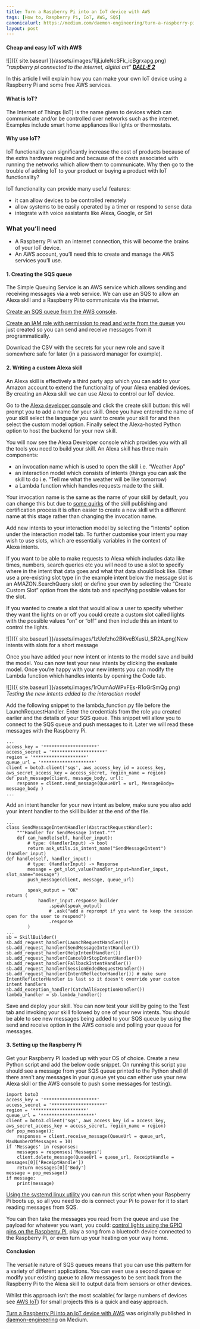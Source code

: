 ```yaml
---
title: Turn a Raspberry Pi into an IoT device with AWS
tags: [How to, Raspberry Pi, IoT, AWS, SQS]
canonicalurl: https://medium.com/daemon-engineering/turn-a-raspberry-pi-into-an-iot-device-with-aws-c82b03902d7a
layout: post
---
```



#### Cheap and easy IoT with AWS


![]({{ site.baseurl }}/assets/images/1IjLjuIeNcSFk_icBgrxapg.png)
*“raspberry pi connected to the internet, digital art” [**DALL·E 2**](https://medium.com/daemon-engineering/dall-e-2-what-happens-when-machines-make-art-ebd94b3f028b)*

In this article I will explain how you can make your own IoT device using a Raspberry Pi and some free AWS services.


#### What is IoT?


The Internet of Things (IoT) is the name given to devices which can communicate and/or be controlled over networks such as the internet. Examples include smart home appliances like lights or thermostats.


#### Why use IoT?


IoT functionality can significantly increase the cost of products because of the extra hardware required and because of the costs associated with running the networks which allow them to communicate. Why then go to the trouble of adding IoT to your product or buying a product with IoT functionality?


IoT functionality can provide many useful features:


* it can allow devices to be controlled remotely
* allow systems to be easily operated by a timer or respond to sense data
* integrate with voice assistants like Alexa, Google, or Siri


### What you’ll need


* A Raspberry Pi with an internet connection, this will become the brains of your IoT device.
* An AWS account, you’ll need this to create and manage the AWS services you’ll use.


#### 1. Creating the SQS queue


The Simple Queuing Service is an AWS service which allows sending and receiving messages via a web service. We can use an SQS to allow an Alexa skill and a Raspberry Pi to communicate via the internet.


[Create an SQS queue from the AWS console](https://docs.aws.amazon.com/AWSSimpleQueueService/latest/SQSDeveloperGuide/sqs-configure-create-queue.html).


[Create an IAM role with permission to read and write from the queue](https://docs.amazonaws.cn/en_us/AWSSimpleQueueService/latest/SQSDeveloperGuide/sqs-basic-examples-of-iam-policies.html) you just created so you can send and receive messages from it programmatically.


Download the CSV with the secrets for your new role and save it somewhere safe for later (in a password manager for example).


#### 2. Writing a custom Alexa skill


An Alexa skill is effectively a third party app which you can add to your Amazon account to extend the functionality of your Alexa enabled devices. By creating an Alexa skill we can use Alexa to control our IoT device.


Go to the [Alexa developer console](https://developer.amazon.com/alexa/console/ask) and click the create skill button: this will prompt you to add a name for your skill. Once you have entered the name of your skill select the language you want to create your skill for and then select the custom model option. Finally select the Alexa-hosted Python option to host the backend for your new skill.


You will now see the Alexa Developer console which provides you with all the tools you need to build your skill. An Alexa skill has three main components:


* an invocation name which is used to open the skill i.e. “Weather App”
* an interaction model which consists of intents (things you can ask the skill to do i.e. “Tell me what the weather will be like tomorrow)
* a Lambda function which handles requests made to the skill.


Your invocation name is the same as the name of your skill by default, you can change this but due to [some quirks](https://amazon.developer.forums.answerhub.com/questions/30910/can-i-change-the-name-of-the-alexa-skill.html) of the skill publishing and certification process it is often easier to create a new skill with a different name at this stage rather than changing the invocation name.


Add new intents to your interaction model by selecting the “Intents” option under the interaction model tab. To further customise your intent you may wish to use slots, which are essentially variables in the context of Alexa intents.


If you want to be able to make requests to Alexa which includes data like times, numbers, search queries etc you will need to use a slot to specify where in the intent that data goes and what that data should look like. Either use a pre-existing slot type (in the example intent below the message slot is an AMAZON.SearchQuery slot) or define your own by selecting the “Create Custom Slot” option from the slots tab and specifying possible values for the slot.


If you wanted to create a slot that would allow a user to specify whether they want the lights on or off you could create a custom slot called lights with the possible values “on” or “off” and then include this an intent to control the lights.


![]({{ site.baseurl }}/assets/images/1zUefzho2BKveBXusU_SR2A.png)New intents with slots for a short message

Once you have added your new intent or intents to the model save and build the model. You can now test your new intents by clicking the evaluate model. Once you’re happy with your new intents you can modify the Lambda function which handles intents by opening the Code tab.


![]({{ site.baseurl }}/assets/images/1rOumAoWPxFEs-R1oGrSmQg.png)
*Testing the new intents added to the interaction model*

Add the following snippet to the lambda\_function.py file before the LaunchRequestHandler. Enter the credentials from the role you created earlier and the details of your SQS queue. This snippet will allow you to connect to the SQS queue and push messages to it. Later we will read these messages with the Raspberry Pi.

```
...
access_key = '********************'
access_secret = '********************'
region = '********************'
queue_url = '********************'
client = boto3.client('sqs', aws_access_key_id = access_key, aws_secret_access_key = access_secret, region_name = region)
def push_message(client, message_body, url):
    response = client.send_message(QueueUrl = url, MessageBody= message_body )
...
```


Add an intent handler for your new intent as below, make sure you also add your intent handler to the skill builder at the end of the file.




```
...
class SendMessageIntentHandler(AbstractRequestHandler):
    """Handler for SendMessage Intent."""
    def can_handle(self, handler_input):
        # type: (HandlerInput) -> bool
        return ask_utils.is_intent_name("SendMessageIntent")(handler_input)
def handle(self, handler_input):
        # type: (HandlerInput) -> Response
        message = get_slot_value(handler_input=handler_input, slot_name="message")
        push_message(client, message, queue_url)
        
        speak_output = "OK"
return (
            handler_input.response_builder
                .speak(speak_output)
                # .ask("add a reprompt if you want to keep the session open for the user to respond")
                .response
        )
...
sb = SkillBuilder()
sb.add_request_handler(LaunchRequestHandler())
sb.add_request_handler(SendMessageIntentHandler())
sb.add_request_handler(HelpIntentHandler())
sb.add_request_handler(CancelOrStopIntentHandler())
sb.add_request_handler(FallbackIntentHandler())
sb.add_request_handler(SessionEndedRequestHandler())
sb.add_request_handler(IntentReflectorHandler()) # make sure IntentReflectorHandler is last so it doesn't override your custom intent handlers
sb.add_exception_handler(CatchAllExceptionHandler())
lambda_handler = sb.lambda_handler()
```


Save and deploy your skill. You can now test your skill by going to the Test tab and invoking your skill followed by one of your new intents. You should be able to see new messages being added to your SQS queue by using the send and receive option in the AWS console and polling your queue for messages.


#### 3. Setting up the Raspberry Pi


Get your Raspberry Pi loaded up with your OS of choice. Create a new Python script and add the below code snippet. On running this script you should see a message from your SQS queue printed to the Python shell (if there aren’t any messages in your queue yet you can either use your new Alexa skill or the AWS console to push some messages for testing).

```
import boto3
access_key = '********************'
access_secret = '********************'
region = '********************'
queue_url = '********************'
client = boto3.client('sqs', aws_access_key_id = access_key, aws_secret_access_key = access_secret, region_name = region)
def pop_message():
    responses = client.receive_message(QueueUrl = queue_url, MaxNumberOfMessages = 10)
if 'Messages' in responses:
    messages = responses['Messages']
    client.delete_message(QueueUrl = queue_url, ReceiptHandle = messages[0]['ReceiptHandle'])
    return messages[0]['Body']
message = pop_message()
if message:
    print(message)
```


[Using the systemd linux utility](https://www.raspberrypi-spy.co.uk/2015/10/how-to-autorun-a-python-script-on-boot-using-systemd/) you can run this script when your Raspberry Pi boots up, so all you need to do is connect your Pi to power for it to start reading messages from SQS.


You can then take the messages you read from the queue and use the payload for whatever you want, you could: [control lights using the GPIO pins on the Raspberry Pi](https://www.hackster.io/nathansouthgate/control-raspberry-pi-linux-device-from-alexa-b558ad), play a song from a bluetooth device connected to the Raspberry Pi, or even turn up your heating on your way home.


#### Conclusion


The versatile nature of SQS queues means that you can use this pattern for a variety of different applications. You can even use a second queue or modify your existing queue to allow messages to be sent back from the Raspberry Pi to the Alexa skill to output data from sensors or other devices.


Whilst this approach isn’t the most scalable( for large numbers of devices see [AWS IoT](https://aws.amazon.com/iot/)) for small projects this is a quick and easy approach.

[Turn a Raspberry Pi into an IoT device with AWS](https://medium.com/daemon-engineering/turn-a-raspberry-pi-into-an-iot-device-with-aws-c82b03902d7a) was originally published in [daemon-engineering](https://medium.com/daemon-engineering) on Medium.


